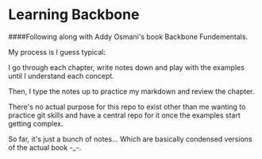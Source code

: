 # Learning Backbone

####Following along with Addy Osmani's book Backbone Fundementals.

My process is I guess typical:

I go through each chapter, write notes down and play with the examples until I understand each concept.

Then, I type the notes up to practice my markdown and review the chapter.

There's no actual purpose for this repo to exist other than me wanting to practice git skills and have a central repo for it
once the examples start getting complex.

So far, it's just a bunch of notes... Which are basically condensed versions of the actual book -_-.

